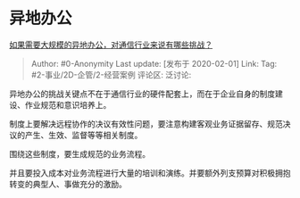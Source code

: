 # 异地办公
[如果需要大规模的异地办公，对通信行业来说有哪些挑战？](https://www.zhihu.com/question/367934259/answer/992703951)

> Author: #0-Anonymity
> Last update: [发布于 2020-02-01]
> Link:
> Tag: #2-事业/2D-企管/2-经营案例
> 评论区:
> 泛讨论:

异地办公的挑战关键点不在于通信行业的硬件配套上，而在于企业自身的制度建设、作业规范和意识培养上。

制度上要解决远程协作的决议有效性问题，要注意构建客观业务证据留存、规范决议的产生、生效、监督等等相关制度。

围绕这些制度，要生成规范的业务流程。

并且要投入成本对业务流程进行大量的培训和演练。并要额外列支预算对积极拥抱转变的典型人、事做充分的激励。
